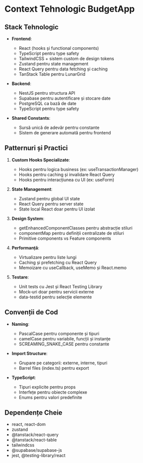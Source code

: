 # Context Tehnologic BudgetApp

## Stack Tehnologic
- **Frontend**:
  - React (hooks și functional components)
  - TypeScript pentru type safety
  - TailwindCSS + sistem custom de design tokens
  - Zustand pentru state management
  - React Query pentru data fetching și caching
  - TanStack Table pentru LunarGrid

- **Backend**:
  - NestJS pentru structura API
  - Supabase pentru autentificare și stocare date
  - PostgreSQL ca bază de date
  - TypeScript pentru type safety

- **Shared Constants**:
  - Sursă unică de adevăr pentru constante
  - Sistem de generare automată pentru frontend

## Patternuri și Practici
1. **Custom Hooks Specializate**:
   - Hooks pentru logica business (ex: useTransactionManager)
   - Hooks pentru caching și invalidare React Query
   - Hooks pentru interacțiunea cu UI (ex: useForm)

2. **State Management**:
   - Zustand pentru global UI state
   - React Query pentru server state
   - State local React doar pentru UI izolat

3. **Design System**:
   - getEnhancedComponentClasses pentru abstracție stiluri
   - componentMap pentru definiții centralizate de stiluri
   - Primitive components vs Feature components

4. **Performanță**:
   - Virtualizare pentru liste lungi
   - Caching și prefetching cu React Query
   - Memoizare cu useCallback, useMemo și React.memo

5. **Testare**:
   - Unit tests cu Jest și React Testing Library
   - Mock-uri doar pentru servicii externe
   - data-testid pentru selecție elemente
   
## Convenții de Cod
- **Naming**:
  - PascalCase pentru componente și tipuri
  - camelCase pentru variabile, funcții și instanțe
  - SCREAMING_SNAKE_CASE pentru constante

- **Import Structure**:
  - Grupare pe categorii: externe, interne, tipuri
  - Barrel files (index.ts) pentru export

- **TypeScript**:
  - Tipuri explicite pentru props
  - Interfețe pentru obiecte complexe
  - Enums pentru valori predefinite

## Dependențe Cheie
- react, react-dom
- zustand
- @tanstack/react-query
- @tanstack/react-table
- tailwindcss
- @supabase/supabase-js
- jest, @testing-library/react 
